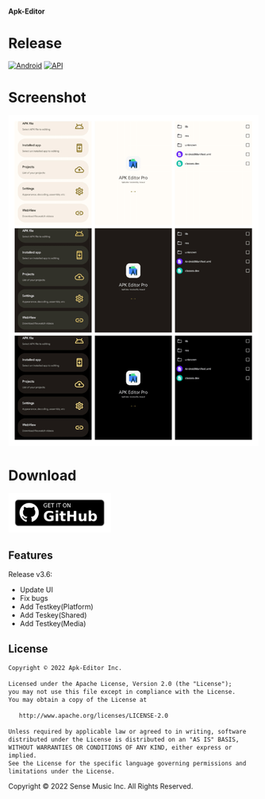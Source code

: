 #### Apk-Editor

# Release

[![Android](https://img.shields.io/badge/Platform-Android-green.svg?style=flat-square)](https://www.android.com) [![API](https://img.shields.io/badge/API-22%2B-orange.svg?logo=android&style=flat-square)](https://developer.android.com/studio/releases/platforms) 

# Screenshot

![alt text](https://github.com/cumaRull/Apk-Editor/blob/master/Releases/SCREENSHOT.jpg)

# Download

[<img alt="Get it on Github" height="80" src="https://github.com/cumaRull/Apk-Editor/blob/master/Releases/get-it-on-github.png">](https://github.com/cumaRull/Apk-Editor/releases)

Features
--------

Release v3.6:
* Update UI
* Fix bugs
* Add Testkey(Platform)
* Add Teskey(Shared)
* Add Testkey(Media)

License
-------
    Copyright © 2022 Apk-Editor Inc.
    
    Licensed under the Apache License, Version 2.0 (the "License");
    you may not use this file except in compliance with the License.
    You may obtain a copy of the License at
    
       http://www.apache.org/licenses/LICENSE-2.0
    
    Unless required by applicable law or agreed to in writing, software
    distributed under the License is distributed on an "AS IS" BASIS,
    WITHOUT WARRANTIES OR CONDITIONS OF ANY KIND, either express or implied.
    See the License for the specific language governing permissions and
    limitations under the License.

Copyright © 2022 Sense Music Inc. All Rights Reserved.

